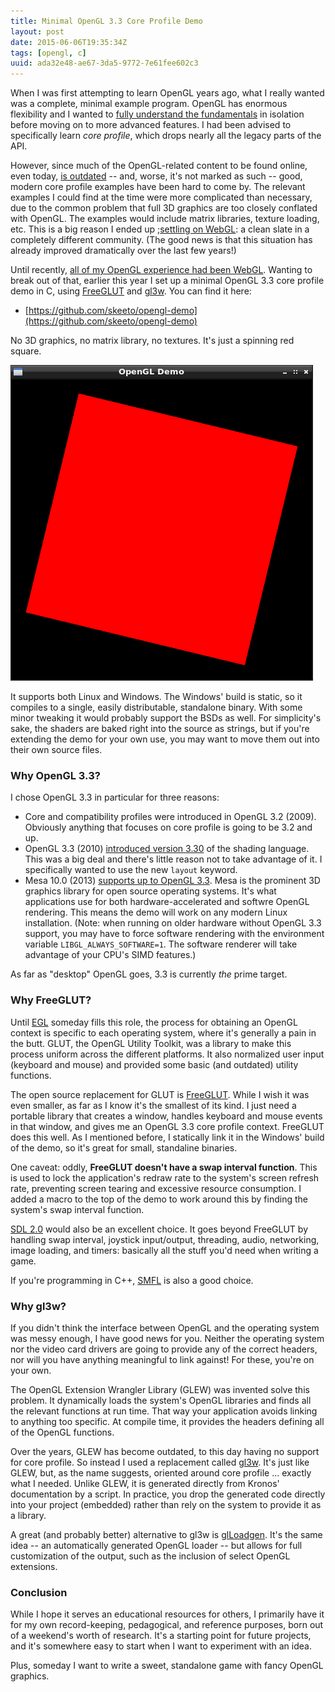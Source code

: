 ```yaml
---
title: Minimal OpenGL 3.3 Core Profile Demo
layout: post
date: 2015-06-06T19:35:34Z
tags: [opengl, c]
uuid: ada32e48-ae67-3da5-9772-7e61fee602c3
---
```


When I was first attempting to learn OpenGL years ago, what I really
wanted was a complete, minimal example program. OpenGL has enormous
flexibility and I wanted to [fully understand the fundamentals][fund]
in isolation before moving on to more advanced features. I had been
advised to specifically learn *core profile*, which drops nearly all
the legacy parts of the API.

However, since much of the OpenGL-related content to be found online,
even today, [is outdated][outdated] -- and, worse, it's not marked as
such -- good, modern core profile examples have been hard to come by.
The relevant examples I could find at the time were more complicated
than necessary, due to the common problem that full 3D graphics are
too closely conflated with OpenGL. The examples would include matrix
libraries, texture loading, etc. This is a big reason I ended up
;[settling on WebGL][webgl]: a clean slate in a completely different
community. (The good news is that this situation has already improved
dramatically over the last few years!)

Until recently, [all of my OpenGL experience had been WebGL][tag].
Wanting to break out of that, earlier this year I set up a minimal
OpenGL 3.3 core profile demo in C, using [FreeGLUT][freeglut] and
[gl3w][gl3w]. You can find it here:

* [https://github.com/skeeto/opengl-demo](https://github.com/skeeto/opengl-demo)

No 3D graphics, no matrix library, no textures. It's just a spinning
red square.

![](/img/screenshot/opengl-demo.png)

It supports both Linux and Windows. The Windows' build is static, so
it compiles to a single, easily distributable, standalone binary. With
some minor tweaking it would probably support the BSDs as well. For
simplicity's sake, the shaders are baked right into the source as
strings, but if you're extending the demo for your own use, you may
want to move them out into their own source files.

### Why OpenGL 3.3?

I chose OpenGL 3.3 in particular for three reasons:

* Core and compatibility profiles were introduced in OpenGL 3.2
  (2009). Obviously anything that focuses on core profile is going to
  be 3.2 and up.
* OpenGL 3.3 (2010) [introduced version 3.30][gl330] of the shading
  language. This was a big deal and there's little reason not to take
  advantage of it. I specifically wanted to use the new `layout`
  keyword.
* Mesa 10.0 (2013) [supports up to OpenGL 3.3][mesa]. Mesa is the
  prominent 3D graphics library for open source operating systems.
  It's what applications use for both hardware-accelerated and softwre
  OpenGL rendering. This means the demo will work on any modern Linux
  installation. (Note: when running on older hardware without OpenGL
  3.3 support, you may have to force software rendering with the
  environment variable `LIBGL_ALWAYS_SOFTWARE=1`. The software
  renderer will take advantage of your CPU's SIMD features.)

As far as "desktop" OpenGL goes, 3.3 is currently *the* prime target.

### Why FreeGLUT?

Until [EGL][egl] someday fills this role, the process for obtaining an
OpenGL context is specific to each operating system, where it's
generally a pain in the butt. GLUT, the OpenGL Utility Toolkit, was a
library to make this process uniform across the different platforms.
It also normalized user input (keyboard and mouse) and provided some
basic (and outdated) utility functions.

The open source replacement for GLUT is [FreeGLUT][freeglut]. While I
wish it was even smaller, as far as I know it's the smallest of its
kind. I just need a portable library that creates a window, handles
keyboard and mouse events in that window, and gives me an OpenGL 3.3
core profile context. FreeGLUT does this well. As I mentioned before,
I statically link it in the Windows' build of the demo, so it's great
for small, standaline binaries.

One caveat: oddly, **FreeGLUT doesn't have a swap interval function**.
This is used to lock the application's redraw rate to the system's
screen refresh rate, preventing screen tearing and excessive resource
consumption. I added a macro to the top of the demo to work around
this by finding the system's swap interval function.

[SDL 2.0][sdl] would also be an excellent choice. It goes beyond
FreeGLUT by handling swap interval, joystick input/output, threading,
audio, networking, image loading, and timers: basically all the stuff
you'd need when writing a game.

If you're programming in C++, [SMFL][sfml] is also a good choice.

### Why gl3w?

If you didn't think the interface between OpenGL and the operating
system was messy enough, I have good news for you. Neither the
operating system nor the video card drivers are going to provide any
of the correct headers, nor will you have anything meaningful to link
against! For these, you're on your own.

The OpenGL Extension Wrangler Library (GLEW) was invented solve this
problem. It dynamically loads the system's OpenGL libraries and finds
all the relevant functions at run time. That way your application
avoids linking to anything too specific. At compile time, it provides
the headers defining all of the OpenGL functions.

Over the years, GLEW has become outdated, to this day having no
support for core profile. So instead I used a replacement called
[gl3w][gl3w]. It's just like GLEW, but, as the name suggests, oriented
around core profile ... exactly what I needed. Unlike GLEW, it is
generated directly from Kronos' documentation by a script. In
practice, you drop the generated code directly into your project
(embedded) rather than rely on the system to provide it as a library.

A great (and probably better) alternative to gl3w is
[glLoadgen][glloadgen]. It's the same idea -- an automatically
generated OpenGL loader -- but allows for full customization of the
output, such as the inclusion of select OpenGL extensions.

### Conclusion

While I hope it serves an educational resources for others, I
primarily have it for my own record-keeping, pedagogical, and
reference purposes, born out of a weekend's worth of research. It's a
starting point for future projects, and it's somewhere easy to start
when I want to experiment with an idea.

Plus, someday I want to write a sweet, standalone game with fancy
OpenGL graphics.


[webgl]: /blog/2013/06/10/
[tag]: /tags/webgl/
[freeglut]: http://freeglut.sourceforge.net/
[gl3w]: https://github.com/skaslev/gl3w
[fund]: http://www.skorks.com/2010/04/on-the-value-of-fundamentals-in-software-development/
[outdated]: http://www.shamusyoung.com/twentysidedtale/?p=23079
[gl330]: https://www.opengl.org/wiki/History_of_OpenGL#OpenGL_3.3_.282010.29
[mesa]: http://en.wikipedia.org/wiki/Mesa_%28computer_graphics%29#Implementations_of_rendering_APIs
[egl]: https://www.khronos.org/egl/
[sdl]: https://www.libsdl.org/
[sfml]: http://www.sfml-dev.org/
[glloadgen]: https://bitbucket.org/alfonse/glloadgen/wiki/Home
